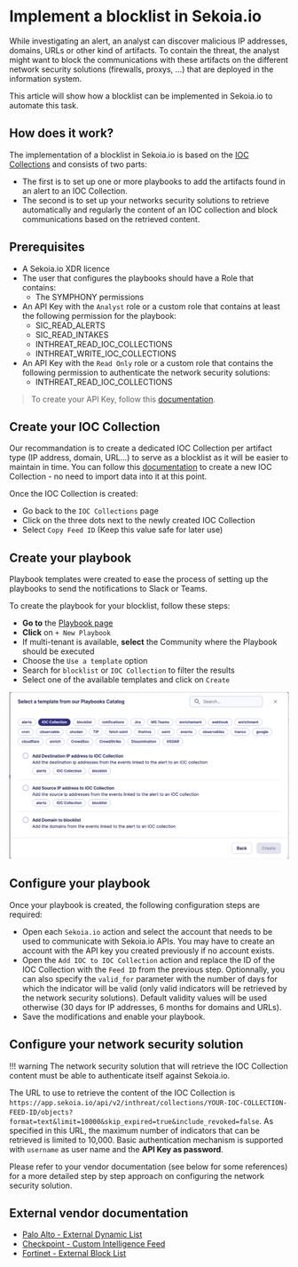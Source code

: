 # Implement a blocklist in Sekoia.io

While investigating an alert, an analyst can discover malicious IP addresses, domains, URLs or other kind of artifacts.
To contain the threat, the analyst might want to block the communications with these artifacts on the different network security solutions (firewalls, proxys, …) that are deployed in the information system. 

This article will show how a blocklist can be implemented in Sekoia.io to automate this task.

## How does it work?

The implementation of a blocklist in Sekoia.io is based on the [IOC Collections](../../../cti/features/consume/ioccollections.md) and consists of two parts:

- The first is to set up one or more playbooks to add the artifacts found in an alert to an IOC Collection.
- The second is to set up your networks security solutions to retrieve automatically and regularly the content of an IOC collection and block communications based on the retrieved content.

## Prerequisites

- A Sekoia.io XDR licence
- The user that configures the playbooks should have a Role that contains:
	* The SYMPHONY permissions
- An API Key with the `Analyst` role or a custom role that contains at least the following permission for the playbook:
	* SIC_READ_ALERTS
    * SIC_READ_INTAKES
    * INTHREAT_READ_IOC_COLLECTIONS
    * INTHREAT_WRITE_IOC_COLLECTIONS
- An API Key with the `Read Only` role or a custom role that contains the following permission to authenticate the network security solutions:
    * INTHREAT_READ_IOC_COLLECTIONS

> To create your API Key, follow this [documentation](../../../getting_started/manage_api_keys.md).

## Create your IOC Collection

Our recommandation is to create a dedicated IOC Collection per artifact type (IP address, domain, URL...) to serve as a blocklist as it will be easier to maintain in time. You can follow this [documentation](../../../cti/features/consume/ioccollections.md) to create a new IOC Collection - no need to import data into it at this point.

Once the IOC Collection is created:
- Go back to the `IOC Collections` page
- Click on the three dots next to the newly created IOC Collection
- Select `Copy Feed ID` (Keep this value safe for later use)

## Create your playbook

Playbook templates were created to ease the process of setting up the playbooks to send the notifications to Slack or Teams. 

To create the playbook for your blocklist, follow these steps: 

- **Go to** the [Playbook page](https://app.sekoia.io/operations/playbooks)
- **Click** on `+ New Playbook`
- If multi-tenant is available, **select** the Community where the Playbook should be executed
- Choose the `Use a template` option 
- Search for `blocklist` or `IOC Collection` to filter the results
- Select one of the available templates and click on `Create`

![Examples of blocklist playbook templates](../../../assets/operation_center/playbooks/blocklist-templates.png)


## Configure your playbook

Once your playbook is created, the following configuration steps are required:

- Open each `Sekoia.io` action and select the account that needs to be used to communicate with Sekoia.io APIs. You may have to create an account with the API key you created previously if no account exists.
- Open the `Add IOC to IOC Collection` action and replace the ID of the IOC Collection with the `Feed ID` from the previous step. Optionnally, you can also specify the `valid_for` parameter with the number of days for which the indicator will be valid (only valid indicators will be retrieved by the network security solutions). Default validity values will be used otherwise (30 days for IP addresses, 6 months for domains and URLs). 
- Save the modifications and enable your playbook.

## Configure your network security solution

!!! warning
    The network security solution that will retrieve the IOC Collection content must be able to authenticate itself against Sekoia.io. 

The URL to use to retrieve the content of the IOC Collection is `https://app.sekoia.io/api/v2/inthreat/collections/YOUR-IOC-COLLECTION-FEED-ID/objects?format=text&limit=10000&skip_expired=true&include_revoked=false`. As specified in this URL, the maximum number of indicators that can be retrieved is limited to 10,000. Basic authentication mechanism is supported with `username` as user name and the **API Key as password**.

Please refer to your vendor documentation (see below for some references) for a more detailed step by step approach on configuring the network security solution.

## External vendor documentation

- [Palo Alto - External Dynamic List](https://docs.paloaltonetworks.com/pan-os/9-1/pan-os-admin/policy/use-an-external-dynamic-list-in-policy/external-dynamic-list)
- [Checkpoint - Custom Intelligence Feed](https://support.checkpoint.com/results/sk/sk132193)
- [Fortinet - External Block List](https://docs.fortinet.com/document/fortigate/6.2.0/new-features/625349/external-block-list-threat-feed-policy)

